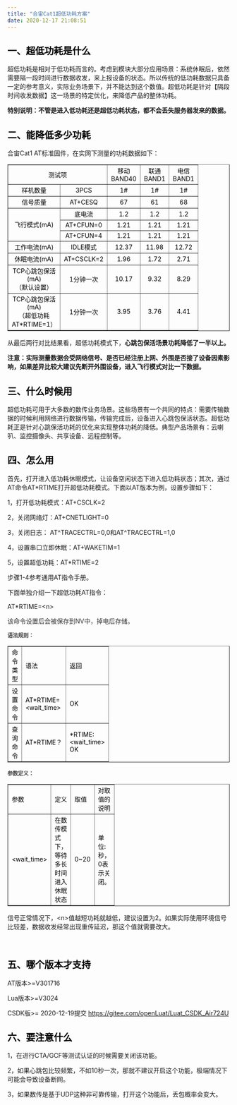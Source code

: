 ```yaml
---
title: "合宙Cat1超低功耗方案"
date: 2020-12-17 21:08:51
---
```


<h2><span style="color:#000000">一、超低功耗是什么</span></h2><p>超低功耗是相对于低功耗而言的。考虑到模块大部分应用场景：系统休眠后，依然需要隔一段时间进行数据收发，来上报设备的状态。所以传统的低功耗数据只具备一定的参考意义，实际业务场景下，并不能达到这个数值。超低功耗是针对【隔段时间收发数据】这一场景的特定优化，来降低产品的整体功耗。</p><p><strong>特别说明：不管是进入低功耗还是超低功耗状态，都不会丢失服务器发来的数据。</strong></p><h2><span style="color:#000000">二、能降低多少功耗</span></h2><p>合宙Cat1 AT标准固件，在实网下测量的功耗数据如下：</p><p></p><table border="1" style="border-collapse: collapse"><colgroup><col width="0"></col><col width="0"></col><col width="0"></col><col width="0"></col><col width="0"></col></<colgroup><tr><td style="text-align:center;" colSpan="2" rowSpan="1"><span style="font-size:14px"><span style="color:#000000">测试项</span></span></td><td style="text-align:center;" colSpan="1" rowSpan="1"><span style="font-size:14px"><span style="color:#000000">移动BAND40</span></span></td><td style="text-align:center;" colSpan="1" rowSpan="1"><span style="font-size:14px"><span style="color:#000000">联通BAND1</span></span></td><td style="text-align:center;" colSpan="1" rowSpan="1"><span style="font-size:14px"><span style="color:#000000">电信BAND1</span></span></td></tr><tr><td style="text-align:center;" colSpan="1" rowSpan="1"><span style="font-size:14px"><span style="color:#000000">样机数量</span></span></td><td style="text-align:center;" colSpan="1" rowSpan="1"><span style="font-size:14px"><span style="color:#000000">3PCS</span></span></td><td style="text-align:center;" colSpan="1" rowSpan="1"><span style="font-size:14px"><span style="color:#000000">1#</span></span></td><td style="text-align:center;" colSpan="1" rowSpan="1"><span style="font-size:14px"><span style="color:#000000">1#</span></span></td><td style="text-align:center;" colSpan="1" rowSpan="1"><span style="font-size:14px"><span style="color:#000000">1#</span></span></td></tr><tr><td style="text-align:center;" colSpan="1" rowSpan="1"><span style="font-size:14px"><span style="color:#000000">信号质量</span></span></td><td style="text-align:center;" colSpan="1" rowSpan="1"><span style="font-size:14px"><span style="color:#000000">AT+CESQ</span></span></td><td style="text-align:center;" colSpan="1" rowSpan="1"><span style="font-size:14px"><span style="color:#000000">67</span></span></td><td style="text-align:center;" colSpan="1" rowSpan="1"><span style="font-size:14px"><span style="color:#000000">61</span></span></td><td style="text-align:center;" colSpan="1" rowSpan="1"><span style="font-size:14px"><span style="color:#000000">68</span></span></td></tr><tr><td style="text-align:center;" colSpan="1" rowSpan="3"><span style="font-size:14px"><span style="color:#000000">飞行模式(mA)</span></span></td><td style="text-align:center;" colSpan="1" rowSpan="1"><span style="font-size:14px"><span style="color:#000000">底电流</span></span></td><td style="text-align:center;" colSpan="1" rowSpan="1"><span style="font-size:14px"><span style="color:#000000">1.2</span></span></td><td style="text-align:center;" colSpan="1" rowSpan="1"><span style="font-size:14px"><span style="color:#000000">1.2</span></span></td><td style="text-align:center;" colSpan="1" rowSpan="1"><span style="font-size:14px"><span style="color:#000000">1.2</span></span></td></tr><tr><td style="text-align:center;" colSpan="1" rowSpan="1"><span style="font-size:14px"><span style="color:#000000">AT+CFUN=0</span></span></td><td style="text-align:center;" colSpan="1" rowSpan="1"><span style="font-size:14px"><span style="color:#000000">1.21</span></span></td><td style="text-align:center;" colSpan="1" rowSpan="1"><span style="font-size:14px"><span style="color:#000000">1.21</span></span></td><td style="text-align:center;" colSpan="1" rowSpan="1"><span style="font-size:14px"><span style="color:#000000">1.21</span></span></td></tr><tr><td style="text-align:center;" colSpan="1" rowSpan="1"><span style="font-size:14px"><span style="color:#000000">AT+CFUN=4</span></span></td><td style="text-align:center;" colSpan="1" rowSpan="1"><span style="font-size:14px"><span style="color:#000000">1.21</span></span></td><td style="text-align:center;" colSpan="1" rowSpan="1"><span style="font-size:14px"><span style="color:#000000">1.21</span></span></td><td style="text-align:center;" colSpan="1" rowSpan="1"><span style="font-size:14px"><span style="color:#000000">1.21</span></span></td></tr><tr><td style="text-align:center;" colSpan="1" rowSpan="1"><span style="font-size:14px"><span style="color:#000000">工作电流(mA)</span></span></td><td style="text-align:center;" colSpan="1" rowSpan="1"><span style="font-size:14px"><span style="color:#000000">IDLE模式</span></span></td><td style="text-align:center;" colSpan="1" rowSpan="1"><span style="font-size:14px"><span style="color:#000000">12.37</span></span></td><td style="text-align:center;" colSpan="1" rowSpan="1"><span style="font-size:14px"><span style="color:#000000">11.98</span></span></td><td style="text-align:center;" colSpan="1" rowSpan="1"><span style="font-size:14px"><span style="color:#000000">12.72</span></span></td></tr><tr><td style="text-align:center;" colSpan="1" rowSpan="1"><span style="font-size:14px"><span style="color:#000000">休眠电流(mA)</span></span></td><td style="text-align:center;" colSpan="1" rowSpan="1"><span style="font-size:14px"><span style="color:#000000">AT+CSCLK=2</span></span></td><td style="text-align:center;" colSpan="1" rowSpan="1"><span style="font-size:14px"><span style="color:#000000">1.96</span></span></td><td style="text-align:center;" colSpan="1" rowSpan="1"><span style="font-size:14px"><span style="color:#000000">1.72</span></span></td><td style="text-align:center;" colSpan="1" rowSpan="1"><span style="font-size:14px"><span style="color:#000000">2.71</span></span></td></tr><tr><td style="text-align:center;" colSpan="1" rowSpan="1"><span style="font-size:14px"><span style="color:#000000">TCP心跳包保活(mA)</span></span><br/><span style="font-size:14px"><span style="color:#000000">（默认设置）</span></span></td><td style="text-align:center;" colSpan="1" rowSpan="1"><span style="font-size:14px"><span style="color:#000000">1分钟一次</span></span></td><td style="text-align:center;" colSpan="1" rowSpan="1"><span style="font-size:14px"><span style="color:#000000">10.17</span></span></td><td style="text-align:center;" colSpan="1" rowSpan="1"><span style="font-size:14px"><span style="color:#000000">9.32</span></span></td><td style="text-align:center;" colSpan="1" rowSpan="1"><span style="font-size:14px"><span style="color:#000000">8.29</span></span></td></tr><tr><td style="text-align:center;" colSpan="1" rowSpan="1"><span style="font-size:14px"><span style="color:#000000">TCP心跳包保活(mA)</span></span><br/><span style="font-size:14px"><span style="color:#000000">（超低功耗AT*RTIME=1）</span></span></td><td style="text-align:center;" colSpan="1" rowSpan="1"><span style="font-size:14px"><span style="color:#000000">1分钟一次</span></span></td><td style="text-align:center;" colSpan="1" rowSpan="1"><span style="font-size:14px"><span style="color:#000000">3.95</span></span></td><td style="text-align:center;" colSpan="1" rowSpan="1"><span style="font-size:14px"><span style="color:#000000">3.76</span></span></td><td style="text-align:center;" colSpan="1" rowSpan="1"><span style="font-size:14px"><span style="color:#000000">4.41</span></span></td></tr></table><p>从最后两行对比结果看，超低功耗模式下，<strong>心跳包保活场景功耗降低了一半以上。</strong></p><p><strong>注意：实际测量数据会受网络信号、是否已经注册上网、外围是否接了设备因素影响，如果差异比较大建议先断开外围设备，进入飞行模式对比一下数据。</strong></p><h2><span style="color:#000000">三、什么时候用</span></h2><p>超低功耗可用于大多数的数传业务场景。这些场景有一个共同的特点：需要传输数据的时候利用网络进行数据传输，传输完成后，设备进入心跳包保活状态。超低功耗正是针对心跳保活功耗的优化来实现整体功耗的降低。典型产品场景有：云喇叭、监控摄像头、共享设备、远程控制等。</p><h2><span style="color:#000000">四、怎么用</span></h2><p>首先，打开进入低功耗休眠模式，让设备空闲状态下进入低功耗状态；其次，通过AT命令AT*RTIME打开超低功耗模式。下面以AT版本为例，设置步骤如下：</p><p>1，打开低功耗模式：AT+CSCLK=2</p><p>2，关闭网络灯：AT+CNETLIGHT=0</p><p>3，关闭日志： AT^TRACECTRL=0,0和AT^TRACECTRL=1,0</p><p>4，设置串口立即休眠：AT+WAKETIM=1</p><p>5，设置超低功耗：AT*RTIME=2</p><p>步骤1-4参考通用AT指令手册。</p><p>下面单独介绍一下超低功耗AT指令：</p><p>AT*RTIME=&lt;n&gt;</p><p><span style="color:#333333">该命令设置后会被保存到NV中，掉电后存储。</span></p><p><strong><span style="font-size:12px"><span style="color:#444444">语法规则：</span></span></strong></p><p></p><table border="1" style="border-collapse: collapse"><colgroup><col width="0"></col><col width="0"></col><col width="0"></col></<colgroup><tr><td style="text-align:left;" colSpan="1" rowSpan="1"><span style="font-size:14px"><span style="color:#000000">命令类型</span></span></td><td style="text-align:left;" colSpan="1" rowSpan="1"><span style="font-size:14px"><span style="color:#000000">语法</span></span></td><td style="text-align:left;" colSpan="1" rowSpan="1"><span style="font-size:14px"><span style="color:#000000">返回</span></span></td></tr><tr><td style="text-align:left;" colSpan="1" rowSpan="1"><span style="font-size:14px"><span style="color:#000000">设置命令</span></span></td><td style="text-align:left;" colSpan="1" rowSpan="1"><span style="font-size:14px"><span style="color:#000000">AT*RTIME=&lt;wait_time&gt;</span></span></td><td style="text-align:left;" colSpan="1" rowSpan="1"><span style="font-size:14px"><span style="color:#000000">OK</span></span></td></tr><tr><td style="text-align:left;" colSpan="1" rowSpan="1"><span style="font-size:14px"><span style="color:#000000">查询命令</span></span></td><td style="text-align:left;" colSpan="1" rowSpan="1"><span style="font-size:14px"><span style="color:#000000">AT*RTIME？</span></span></td><td style="text-align:left;" colSpan="1" rowSpan="1"><span style="font-size:14px"><span style="color:#000000">*RTIME: &lt;wait_time&gt; OK</span></span></td></tr></table><p><strong><span style="font-size:12px"><span style="color:#444444">参数定义：</span></span></strong></p><p></p><table border="1" style="border-collapse: collapse"><colgroup><col width="0"></col><col width="0"></col><col width="0"></col><col width="0"></col></<colgroup><tr><td style="text-align:left;" colSpan="1" rowSpan="1"><span style="font-size:14px"><span style="color:#000000">参数</span></span></td><td style="text-align:left;" colSpan="1" rowSpan="1"><span style="font-size:14px"><span style="color:#000000">定义</span></span></td><td style="text-align:left;" colSpan="1" rowSpan="1"><span style="font-size:14px"><span style="color:#000000">取值</span></span></td><td style="text-align:left;" colSpan="1" rowSpan="1"><span style="font-size:14px"><span style="color:#000000">对取值的说明</span></span></td></tr><tr><td style="text-align:left;" colSpan="1" rowSpan="1"><span style="font-size:14px"><span style="color:#000000">&lt;wait_time&gt;</span></span></td><td style="text-align:left;" colSpan="1" rowSpan="1"><span style="font-size:14px"><span style="color:#000000">在数传模式下，等待多长时间进入休眠状态</span></span></td><td style="text-align:left;" colSpan="1" rowSpan="1"><span style="font-size:14px"><span style="color:#000000">0~20</span></span></td><td style="text-align:left;" colSpan="1" rowSpan="1"><span style="font-size:14px"><span style="color:#000000">单位:秒，0表示关闭。</span></span></td></tr></table><p>信号正常情况下，&lt;n&gt;值越短功耗就越低，建议设置为2。如果实际使用环境信号比较差，数据收发经常出现重传延迟，那这个值就需要改大。</p><p><br/></p><h2><span style="color:#000000">五、哪个版本才支持</span></h2><p>AT版本&gt;=V301716</p><p>Lua版本&gt;=V3024</p><p>CSDK版&gt;= 2020-12-19提交 <a href="https://gitee.com/openLuat/Luat_CSDK_Air724U" target="">https://gitee.com/openLuat/Luat_CSDK_Air724U</a></p><p></p><h2><span style="color:#000000">六、要注意什么</span></h2><p>1，在进行CTA/GCF等测试认证的时候需要关闭该功能。</p><p>2，如果心跳包比较频繁，不如10秒一次，那就不建议开启这个功能，极端情况下可能会导致设备断网。</p><p>3，如果数传是基于UDP这种非可靠传输，打开这个功能后，丢包概率会变大。<br/></p><p><br/></p><p><br/></p><p><br/></p><p><br/></p>
